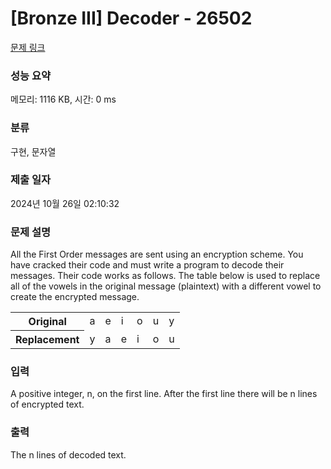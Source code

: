 # [Bronze III] Decoder - 26502 

[문제 링크](https://www.acmicpc.net/problem/26502) 

### 성능 요약

메모리: 1116 KB, 시간: 0 ms

### 분류

구현, 문자열

### 제출 일자

2024년 10월 26일 02:10:32

### 문제 설명

<p>All the First Order messages are sent using an encryption scheme. You have cracked their code and must write a program to decode their messages. Their code works as follows. The table below is used to replace all of the vowels in the original message (plaintext) with a different vowel to create the encrypted message.</p>

<table class="table table-bordered table-center-20">
	<tbody>
		<tr>
			<th>Original</th>
			<td>a</td>
			<td>e</td>
			<td>i</td>
			<td>o</td>
			<td>u</td>
			<td>y</td>
		</tr>
		<tr>
			<th>Replacement</th>
			<td>y</td>
			<td>a</td>
			<td>e</td>
			<td>i</td>
			<td>o</td>
			<td>u</td>
		</tr>
	</tbody>
</table>

### 입력 

 <p>A positive integer, n, on the first line. After the first line there will be n lines of encrypted text.</p>

### 출력 

 <p>The n lines of decoded text.</p>

